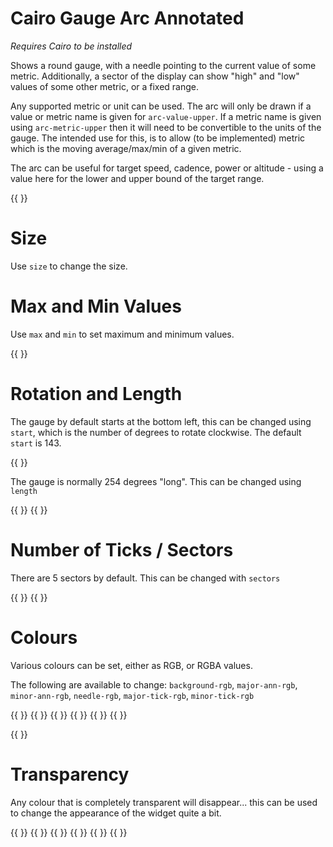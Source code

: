 
# Cairo Gauge Arc Annotated

_Requires Cairo to be installed_

Shows a round gauge, with a needle pointing to the current value of some metric. Additionally,
a sector of the display can show "high" and "low" values of some other metric, or a fixed range.

Any supported metric or unit can be used. The arc will only be drawn if a value or metric name is given for `arc-value-upper`.
If a metric name is given using `arc-metric-upper` then it will need to be convertible to the units of the gauge. The intended use for this,
is to allow (to be implemented) metric which is the moving average/max/min of a given metric.

The arc can be useful for target speed, cadence, power or altitude - using a value here for the lower and upper bound of the target range.

{{ <component type="cairo-gauge-arc-annotated" metric="speed" units="mph"
            arc-value-lower="15" arc-value-upper="25" /> 
}}

# Size

Use `size` to change the size.

# Max and Min Values

Use `max` and `min` to set maximum and minimum values.

{{ <component type="cairo-gauge-arc-annotated" metric="speed" units="mph" max="30" arc-value-upper="12" /> }}

# Rotation and Length

The gauge by default starts at the bottom left, this can be changed using `start`, which is the number of degrees to rotate clockwise. The default `start` is 143.

{{ <component type="cairo-gauge-arc-annotated" metric="speed" units="mph"  start="270" arc-value-upper="25"/> }}

The gauge is normally 254 degrees "long". This can be changed using `length`

{{ <component type="cairo-gauge-arc-annotated" metric="speed" units="mph"  length="90" arc-value-upper="25" /> }}
{{ <component type="cairo-gauge-arc-annotated" metric="speed" units="mph"  length="180" arc-value-upper="25" /> }}

# Number of Ticks / Sectors

There are 5 sectors by default. This can be changed with `sectors`

{{ <component type="cairo-gauge-arc-annotated" metric="speed" units="mph"  length="90" sectors="20" arc-value-upper="25" /> }}
{{ <component type="cairo-gauge-arc-annotated" metric="speed" units="mph"  length="180" sectors="6" arc-value-upper="25" /> }}

# Colours

Various colours can be set, either as RGB, or RGBA values.

The following are available to change: `background-rgb`, `major-ann-rgb`, `minor-ann-rgb`, `needle-rgb`, `major-tick-rgb`, `minor-tick-rgb`

{{ <component type="cairo-gauge-arc-annotated" metric="speed" units="mph"  background-rgb="255,0,0" arc-value-upper="25"/> }}
{{ <component type="cairo-gauge-arc-annotated" metric="speed" units="mph"  major-ann-rgb="255,0,0" arc-value-upper="25"/> }}
{{ <component type="cairo-gauge-arc-annotated" metric="speed" units="mph"  minor-ann-rgb="255,0,0" arc-value-upper="25"/> }}
{{ <component type="cairo-gauge-arc-annotated" metric="speed" units="mph"  major-tick-rgb="255,0,0" arc-value-upper="25"/> }}
{{ <component type="cairo-gauge-arc-annotated" metric="speed" units="mph"  minor-tick-rgb="255,0,0" arc-value-upper="25"/> }}
{{ <component type="cairo-gauge-arc-annotated" metric="speed" units="mph"  needle-rgb="255,0,255" arc-value-upper="25"/> }}

{{ <component type="cairo-gauge-arc-annotated" metric="speed" units="mph"  arc-inner-rgb="255,0,255,50" arc-outer-rgb="255,0,0,250" arc-value-upper="25"/> }}

# Transparency

Any colour that is completely transparent will disappear... this can be used to change the appearance of the widget quite a bit.

{{ <component type="cairo-gauge-arc-annotated" metric="speed" units="mph"  background-rgb="255,0,0,0" arc-value-upper="25"/> }}
{{ <component type="cairo-gauge-arc-annotated" metric="speed" units="mph"  major-ann-rgb="255,0,0,0" arc-value-upper="25"/> }}
{{ <component type="cairo-gauge-arc-annotated" metric="speed" units="mph"  minor-ann-rgb="255,0,0,0" arc-value-upper="25"/> }}
{{ <component type="cairo-gauge-arc-annotated" metric="speed" units="mph"  major-tick-rgb="255,0,0,0" arc-value-upper="25"/> }}
{{ <component type="cairo-gauge-arc-annotated" metric="speed" units="mph"  minor-tick-rgb="255,0,0,0" arc-value-upper="25"/> }}
{{ <component type="cairo-gauge-arc-annotated" metric="speed" units="mph"  needle-rgb="255,0,255,40" arc-value-upper="25"/> }}

